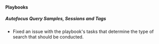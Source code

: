 
#### Playbooks
##### Autofocus Query Samples, Sessions and Tags
- Fixed an issue with the playbook's tasks that determine the type of search that should be conducted.